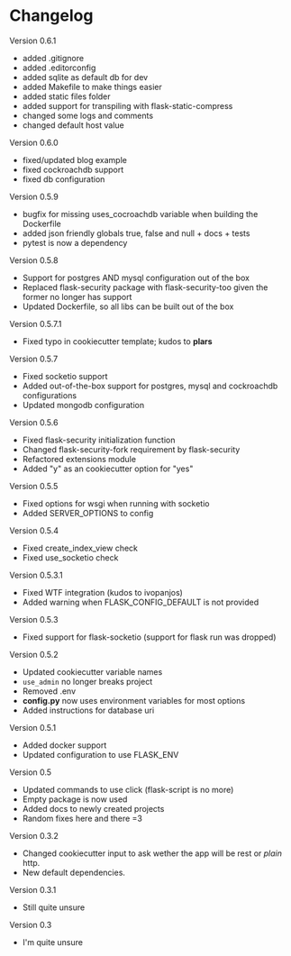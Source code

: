 Changelog
=========

Version 0.6.1

- added .gitignore
- added .editorconfig
- added sqlite as default db for dev
- added Makefile to make things easier
- added static files folder
- added support for transpiling with flask-static-compress
- changed some logs and comments
- changed default host value

Version 0.6.0

- fixed/updated blog example
- fixed cockroachdb support
- fixed db configuration

Version 0.5.9

- bugfix for missing uses_cocroachdb variable when building the Dockerfile
- added json friendly globals true, false and null + docs + tests
- pytest is now a dependency

Version 0.5.8

- Support for postgres AND mysql configuration out of the box
- Replaced flask-security package with flask-security-too given the former no longer has support
- Updated Dockerfile, so all libs can be built out of the box

Version 0.5.7.1

- Fixed typo in cookiecutter template; kudos to **plars**

Version 0.5.7

- Fixed socketio support
- Added out-of-the-box support for postgres, mysql and cockroachdb configurations
- Updated mongodb configuration

Version 0.5.6

- Fixed flask-security initialization function
- Changed flask-security-fork requirement by flask-security
- Refactored extensions module
- Added "y" as an cookiecutter option for "yes"

Version 0.5.5

- Fixed options for wsgi when running with socketio
- Added SERVER_OPTIONS to config

Version 0.5.4

- Fixed create_index_view check
- Fixed use_socketio check

Version 0.5.3.1

- Fixed WTF integration (kudos to ivopanjos)
- Added warning when FLASK_CONFIG_DEFAULT is not provided

Version 0.5.3

- Fixed support for flask-socketio (support for flask run was dropped)

Version 0.5.2

- Updated cookiecutter variable names
- `use_admin` no longer breaks project
- Removed .env
- **config.py** now uses environment variables for most options
- Added instructions for database uri

Version 0.5.1

- Added docker support
- Updated configuration to use FLASK_ENV

Version 0.5

- Updated commands to use click (flask-script is no more)
- Empty package is now used
- Added docs to newly created projects
- Random fixes here and there =3

Version 0.3.2

- Changed cookiecutter input to ask wether the app will be rest or _plain_ http.
- New default dependencies.

Version 0.3.1

- Still quite unsure

Version 0.3

- I'm quite unsure

